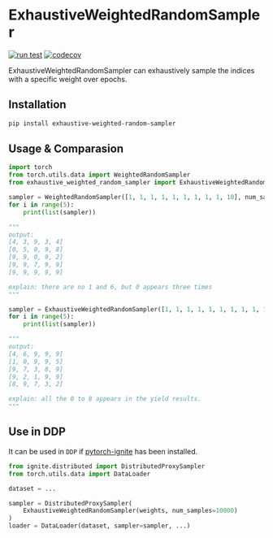 # ExhaustiveWeightedRandomSampler
[![run test](https://github.com/louis-she/exhaustive-weighted-random-sampler/actions/workflows/test.yaml/badge.svg)](https://github.com/louis-she/exhaustive-weighted-random-sampler/actions/workflows/test.yaml)
[![codecov](https://codecov.io/gh/louis-she/exhaustive-weighted-random-sampler/branch/main/graph/badge.svg?token=MMZ4PEB1Y7)](https://codecov.io/gh/louis-she/exhaustive-weighted-random-sampler)

ExhaustiveWeightedRandomSampler can exhaustively sample the indices with a specific weight over epochs.

## Installation

```bash
pip install exhaustive-weighted-random-sampler
```

## Usage & Comparasion

```python
import torch
from torch.utils.data import WeightedRandomSampler
from exhaustive_weighted_random_sampler import ExhaustiveWeightedRandomSampler

sampler = WeightedRandomSampler([1, 1, 1, 1, 1, 1, 1, 1, 1, 10], num_samples=5)
for i in range(5):
    print(list(sampler))

"""
output:
[4, 3, 9, 3, 4]
[0, 5, 0, 9, 8]
[9, 9, 0, 9, 2]
[9, 9, 7, 9, 9]
[9, 9, 9, 9, 9]

explain: there are no 1 and 6, but 0 appears three times
"""

sampler = ExhaustiveWeightedRandomSampler([1, 1, 1, 1, 1, 1, 1, 1, 1, 10], num_samples=5)
for i in range(5):
    print(list(sampler))

"""
output:
[4, 6, 9, 9, 9]
[1, 0, 9, 9, 5]
[9, 7, 3, 8, 9]
[9, 2, 1, 9, 9]
[8, 9, 7, 3, 2]

explain: all the 0 to 8 appears in the yield results.
"""
```

## Use in DDP

It can be used in `DDP` if [pytorch-ignite](https://pytorch.org/ignite/index.html) has been installed.

```python
from ignite.distributed import DistributedProxySampler
from torch.utils.data import DataLoader

dataset = ...

sampler = DistributedProxySampler(
    ExhaustiveWeightedRandomSampler(weights, num_samples=10000)
)
loader = DataLoader(dataset, sampler=sampler, ...)
```
